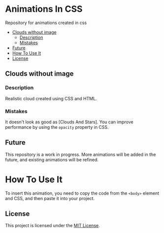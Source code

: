 # Animations In CSS

Repository for animations created in css

- [Clouds without image](#clouds-without-image)
  - [Description](#description)
  - [Mistakes](#mistakes)
- [Future](#future)
- [How To Use It](#how-to-use-it)
- [License](#license)

## Clouds without image

### Description
  Realistic cloud created using CSS and HTML.
    
### Mistakes
  It doesn't look as good as [Clouds And Stars]. You can improve performance by using the `opacity` property in CSS.
  
## Future
This repository is a work in progress. More animations will be added in the future, and existing animations will be refined.

# How To Use It

To insert this animation, you need to copy the code from the `<body>` element and CSS, and then paste it into your project.

## License

This project is licensed under the [MIT License](https://opensource.org/license/mit/).
